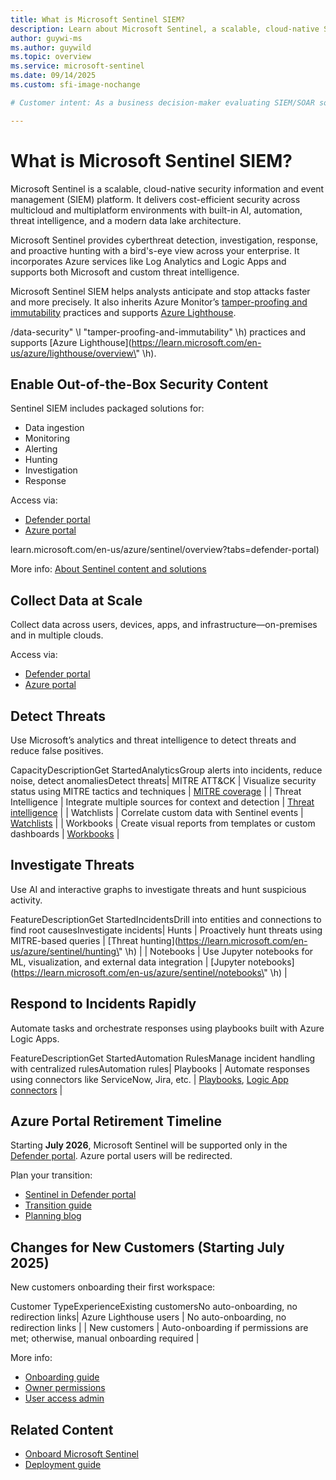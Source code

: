 ```yaml
---
title: What is Microsoft Sentinel SIEM?
description: Learn about Microsoft Sentinel, a scalable, cloud-native SIEM and SOAR that uses AI, analytics, and automation for threat detection, investigation, and response.
author: guywi-ms
ms.author: guywild
ms.topic: overview
ms.service: microsoft-sentinel
ms.date: 09/14/2025
ms.custom: sfi-image-nochange

# Customer intent: As a business decision-maker evaluating SIEM/SOAR solutions, I want a summary of Microsoft Sentinel’s cloud-native capabilities so I can determine whether it meets my organization’s security, compliance, and operational requirements and plan adoption or migration.

---
```


# What is Microsoft Sentinel SIEM?

Microsoft Sentinel is a scalable, cloud-native security information and event management (SIEM) platform. It delivers cost-efficient security across multicloud and multiplatform environments with built-in AI, automation, threat intelligence, and a modern data lake architecture.

Microsoft Sentinel provides cyberthreat detection, investigation, response, and proactive hunting with a bird's-eye view across your enterprise. It incorporates Azure services like Log Analytics and Logic Apps and supports both Microsoft and custom threat intelligence.

Microsoft Sentinel SIEM helps analysts anticipate and stop attacks faster and more precisely. It also inherits Azure Monitor’s [tamper-proofing and immutability](url_1) practices and supports [Azure Lighthouse](url_2).

/data-security\" \\l \"tamper-proofing-and-immutability\" \\h) practices and supports [Azure Lighthouse](https://learn.microsoft.com/en-us/azure/lighthouse/overview\" \\h).

## Enable Out-of-the-Box Security Content

Sentinel SIEM includes packaged solutions for:

- Data ingestion
- Monitoring
- Alerting
- Hunting
- Investigation
- Response

Access via:
- [Defender portal](https://learn.microsoft.com/en-us/azure/sentinel/overview?tabs=defender-portal)
- [Azure portal](url_4)

learn.microsoft.com/en-us/azure/sentinel/overview?tabs=defender-portal)

More info: [About Sentinel content and solutions](https://learn.microsoft.com/en-us/azure/sentinel/sentinel-solutions)

## Collect Data at Scale

Collect data across users, devices, apps, and infrastructure—on-premises and in multiple clouds.

Access via:
- [Defender portal](https://learn.microsoft.com/en-us/azure/sentinel/overview?tabs=defender-portal)
- [Azure portal](url_6://learn.microsoft.com/en-us/azure/sentinel/overview?tabs=defender-portal)

## Detect Threats

Use Microsoft’s analytics and threat intelligence to detect threats and reduce false positives.

CapacityDescriptionGet StartedAnalyticsGroup alerts into incidents, reduce noise, detect anomaliesDetect threats| MITRE ATT&CK        | Visualize security status using MITRE tactics and techniques                | [MITRE coverage](https://learn.microsoft.com/en-us/azure/sentinel/mitre-coverage) |
| Threat Intelligence | Integrate multiple sources for context and detection                        | [Threat intelligence](https://learn.microsoft.com/en-us/azure/sentinel/understand-threat-intelligence) |
| Watchlists          | Correlate custom data with Sentinel events                                  | [Watchlists](https://learn.microsoft.com/en-us/azure/sentinel/watchlists) |
| Workbooks           | Create visual reports from templates or custom dashboards                   | [Workbooks](https://learn.microsoft.com/en-us/azure/sentinel/get-visibility) |

## Investigate Threats

Use AI and interactive graphs to investigate threats and hunt suspicious activity.

FeatureDescriptionGet StartedIncidentsDrill into entities and connections to find root causesInvestigate incidents| Hunts       | Proactively hunt threats using MITRE-based queries                          | [Threat hunting](https://learn.microsoft.com/en-us/azure/sentinel/hunting\" \\h) |
| Notebooks   | Use Jupyter notebooks for ML, visualization, and external data integration  | [Jupyter notebooks](https://learn.microsoft.com/en-us/azure/sentinel/notebooks\" \\h) |

## Respond to Incidents Rapidly

Automate tasks and orchestrate responses using playbooks built with Azure Logic Apps.

FeatureDescriptionGet StartedAutomation RulesManage incident handling with centralized rulesAutomation rules| Playbooks         | Automate responses using connectors like ServiceNow, Jira, etc.              | [Playbooks](https://learn.microsoft.com/en-us/azure/sentinel/automate-responses-with-playbooks), [Logic App connectors](https://learn.microsoft.com/en-us/connectors/connector-reference/connector-reference-logicapps-connectors) |

## Azure Portal Retirement Timeline

Starting **July 2026**, Microsoft Sentinel will be supported only in the [Defender portal](https://learn.microsoft.com/en-us/azure/sentinel/microsoft-sentinel-defender-portal). Azure portal users will be redirected.

Plan your transition:
- [Sentinel in Defender portal](https://learn.microsoft.com/en-us/azure/sentinel/microsoft-sentinel-defender-portal)
- [Transition guide](https://learn.microsoft.com/en-us/azure/sentinel/move-to-defender)
- [Planning blog](https://techcommunity.microsoft.com/blog/microsoft-security-blog/planning-your-move-to-microsoft-defender-portal-for-all-microsoft-sentinel-custo/4428613)

## Changes for New Customers (Starting July 2025)

New customers onboarding their first workspace:

Customer TypeExperienceExisting customersNo auto-onboarding, no redirection links| Azure Lighthouse users | No auto-onboarding, no redirection links |
| New customers | Auto-onboarding if permissions are met; otherwise, manual onboarding required |

More info:
- [Onboarding guide](https://learn.microsoft.com/en-us/azure/sentinel/quickstart-onboard)
- [Owner permissions](https://learn.microsoft.com/en-us/azure/role-based-access-control/built-in-roles)
- [User access admin](https://learn.microsoft.com/en-us/azure/role-based-access-control/built-in-roles)

## Related Content

- [Onboard Microsoft Sentinel](https://learn.microsoft.com/en-us/azure/sentinel/quickstart-onboard)
- [Deployment guide](https://learn.microsoft.com/en-us/azure/sentinel/deploy-overview)
